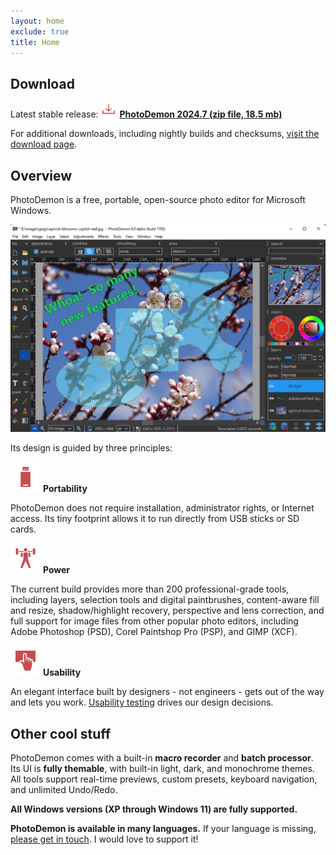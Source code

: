 ```yaml
---
layout: home
exclude: true
title: Home
---
```


Download
--------

Latest stable release: **<a href="https://github.com/tannerhelland/PhotoDemon/releases/download/v2024.7/PhotoDemon-2024.7.zip"><img src="media/Download-24.png" alt="Download" srcset="media/Download-48.png 2x" />PhotoDemon 2024.7 (zip file, 18.5 mb)</a>**<br />

For additional downloads, including nightly builds and checksums, [visit the download page](download/).

Overview
--------

PhotoDemon is a free, portable, open-source photo editor for Microsoft Windows.

![screen-capture](media/images/photodemon_9.0.png)

Its design is guided by three principles:

<img src="media/Flash-Drive-48.png" alt="Portability" srcset="media/Flash-Drive-96.png 2x" /> **Portability**

PhotoDemon does not require installation, administrator rights, or Internet access.  Its tiny footprint allows it to run directly from USB sticks or SD cards.

<img src="media/Weight-Lifting-48.png" alt="Power" srcset="media/Weight-Lifting-96.png 2x" /> **Power**

The current build provides more than 200 professional-grade tools, including layers, selection tools and digital paintbrushes, content-aware fill and resize, shadow/highlight recovery, perspective and lens correction, and full support for image files from other popular photo editors, including Adobe Photoshop (PSD), Corel Paintshop Pro (PSP), and GIMP (XCF).

<img src="media/Touch-Screen-48.png" alt="Usability" srcset="media/Touch-Screen-96.png 2x" /> **Usability**

An elegant interface built by designers - not engineers - gets out of the way and lets you work.  [Usability testing](https://en.wikipedia.org/wiki/Usability_testing) drives our design decisions.

Other cool stuff
----------------

PhotoDemon comes with a built-in **macro recorder** and **batch processor**.  Its UI is **fully themable**, with built-in light, dark, and monochrome themes.  All tools support real-time previews, custom presets, keyboard navigation, and unlimited Undo/Redo.

**All Windows versions (XP through Windows 11) are fully supported.**  

**PhotoDemon is available in many languages.**  If your language is missing, <a href="https://photodemon.org/about/contact/">please get in touch</a>.  I would love to support it!